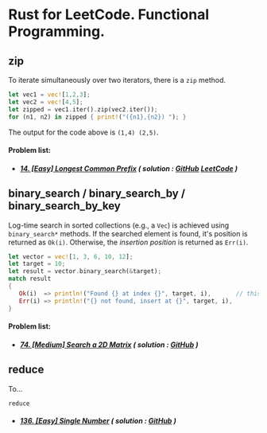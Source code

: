 # Rust for LeetCode. Functional Programming.

## zip

To iterate simultaneously over two iterators, there is a `zip` method.

```rust
let vec1 = vec![1,2,3];
let vec2 = vec![4,5];
let zipped = vec1.iter().zip(vec2.iter());
for (n1, n2) in zipped { print!("({n1},{n2}) "); }
```
The output for the code above is `(1,4) (2,5)`.

#### Problem list:
* ##### [14. [Easy] Longest Common Prefix](https://leetcode.com/problems/longest-common-prefix/) ( solution : [GitHub](./../leetcode-problems/00014-longest-common-prefix) [LeetCode](https://leetcode.com/problems/longest-common-prefix/solutions/3869696/python-rust-functional-solution/) )

## binary_search / binary_search_by / binary_search_by_key

Log-time search in sorted collections (e.g., a `Vec`) is achieved using `binary_search*` methods.
If the searched element is found, it's position is returned as `Ok(i)`. Otherwise, the *insertion position* is returned as `Err(i)`.

```rust
let vector = vec![1, 3, 6, 10, 12];
let target = 10;
let result = vector.binary_search(&target);
match result 
{
   Ok(i)  => println!("Found {} at index {}", target, i),       // this case is matched 
   Err(i) => println!("{} not found, insert at {}", target, i),
}
```


#### Problem list:
* ##### [74. [Medium] Search a 2D Matrix](https://leetcode.com/problems/search-a-2d-matrix/) ( solution : [GitHub](./../leetcode-problems/00074-search-a-2d-matrix) )


## reduce

To...

```
reduce
```

* ##### [136. [Easy] Single Number](https://leetcode.com/problems/single-number/) ( solution : [GitHub](./../leetcode-problems/00074-search-a-2d-matrix) )
